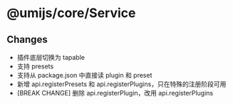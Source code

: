 # @umijs/core/Service

## Changes

- 插件底层切换为 tapable
- 支持 presets
- 支持从 package.json 中直接读 plugin 和 preset
- 新增 api.registerPresets 和 api.registerPlugins，只在特殊的注册阶段可用
- [BREAK CHANGE] 删除 api.registerPlugin，改用 api.registerPlugins
